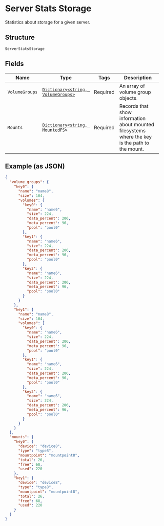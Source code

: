 
# Server Stats Storage

Statistics about storage for a given server.

## Structure

`ServerStatsStorage`

## Fields

| Name | Type | Tags | Description |
|  --- | --- | --- | --- |
| `VolumeGroups` | [`Dictionary<string, VolumeGroups>`](../../doc/models/volume-groups.md) | Required | An array of volume group objects. |
| `Mounts` | [`Dictionary<string, MountedFS>`](../../doc/models/mounted-fs.md) | Required | Records that show information about mounted filesystems where the key is the path to the mount. |

## Example (as JSON)

```json
{
  "volume_groups": {
    "key0": {
      "name": "name8",
      "size": 104,
      "volumes": {
        "key0": {
          "name": "name6",
          "size": 224,
          "data_percent": 206,
          "meta_percent": 96,
          "pool": "pool0"
        },
        "key1": {
          "name": "name6",
          "size": 224,
          "data_percent": 206,
          "meta_percent": 96,
          "pool": "pool0"
        },
        "key2": {
          "name": "name6",
          "size": 224,
          "data_percent": 206,
          "meta_percent": 96,
          "pool": "pool0"
        }
      }
    },
    "key1": {
      "name": "name8",
      "size": 104,
      "volumes": {
        "key0": {
          "name": "name6",
          "size": 224,
          "data_percent": 206,
          "meta_percent": 96,
          "pool": "pool0"
        },
        "key1": {
          "name": "name6",
          "size": 224,
          "data_percent": 206,
          "meta_percent": 96,
          "pool": "pool0"
        },
        "key2": {
          "name": "name6",
          "size": 224,
          "data_percent": 206,
          "meta_percent": 96,
          "pool": "pool0"
        }
      }
    }
  },
  "mounts": {
    "key0": {
      "device": "device8",
      "type": "type8",
      "mountpoint": "mountpoint8",
      "total": 26,
      "free": 68,
      "used": 220
    },
    "key1": {
      "device": "device8",
      "type": "type8",
      "mountpoint": "mountpoint8",
      "total": 26,
      "free": 68,
      "used": 220
    }
  }
}
```

